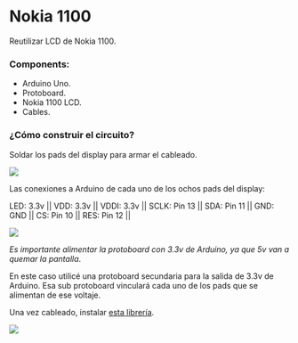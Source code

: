 # Nokia 1100

Reutilizar LCD de Nokia 1100.

### Components:
* Arduino Uno.
* Protoboard.
* Nokia 1100 LCD.
* Cables.

### ¿Cómo construir el circuito?

Soldar los pads del display para armar el cableado.

<p align=“center”>
  <img width=“310” height=“310” src="https://github.com/catorceveces/nokia1100/blob/main/pics/pads.jpeg">
</p>

Las conexiones a Arduino de cada uno de los ochos pads del display:

LED: 3.3v || 
VDD: 3.3v || 
VDDI: 3.3v || 
SCLK: Pin 13 || 
SDA: Pin 11 || 
GND: GND || 
CS: Pin 10 || 
RES: Pin 12 || 

<p align=“center”>
  <img width=“310” height=“310” src="https://github.com/catorceveces/nokia1100/blob/main/pics/image.jpg">
</p>

*Es importante alimentar la protoboard con 3.3v de Arduino, ya que 5v van a quemar la pantalla*.

En este caso utilicé una protoboard secundaria para la salida de 3.3v de Arduino. Esa sub protoboard vinculará cada uno de los pads que se alimentan de ese voltaje.

Una vez cableado, instalar [esta librería](https://github.com/vasiliucatalinmihai/Arduino-library-nokia-1100-lcd--PCF8814).

<p align=“center”>
  <img width=“620” height=“310” src="https://github.com/catorceveces/nokia1100/blob/main/pics/final.jpeg">
</p>

